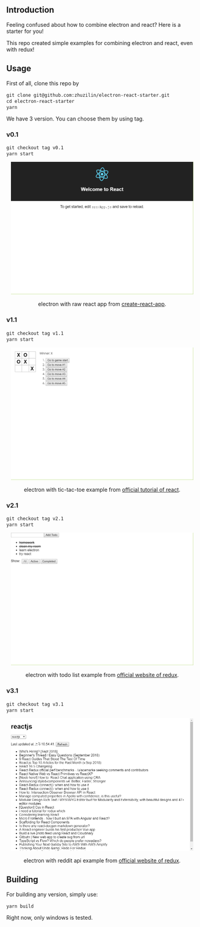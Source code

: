 ## Introduction
Feeling confused about how to combine electron and react? Here is a starter for you!

This repo created simple examples for combining electron and react, even with redux!
## Usage
First of all, clone this repo by
```[shell]
git clone git@github.com:zhuzilin/electron-react-starter.git
cd electron-react-starter
yarn
```
We have 3 version. You can choose them by using tag.

### v0.1
```[shell]
git checkout tag v0.1
yarn start
```
<p align="center">
    <img src="https://raw.githubusercontent.com/zhuzilin/electron-react-starter/master/img/v0_1.png" width="480">
</p>
<p align="center">
  electron with raw react app from <a href="https://github.com/facebook/create-react-app">create-react-app</a>.
</p>

### v1.1
```[shell]
git checkout tag v1.1
yarn start
```
<p align="center">
    <img src="https://raw.githubusercontent.com/zhuzilin/electron-react-starter/master/img/v1_1.png" width="480">
</p>
<p align="center">
  electron with tic-tac-toe example from <a href="https://reactjs.org/tutorial/tutorial.html">official tutorial of react</a>.
</p>

### v2.1
```[shell]
git checkout tag v2.1
yarn start
```
<p align="center">
    <img src="https://raw.githubusercontent.com/zhuzilin/electron-react-starter/master/img/v2_1.png" width="480">
</p>
<p align="center">
  electron with todo list example from <a href="https://redux.js.org/basics/exampletodolist">official website of redux</a>.
</p>

### v3.1
```[shell]
git checkout tag v3.1
yarn start
```
<p align="center">
    <img src="https://raw.githubusercontent.com/zhuzilin/electron-react-starter/master/img/v3_1.png" width="480">
</p>
<p align="center">
  electron with reddit api example from <a href="https://redux.js.org/advanced/exampleredditapi">official website of redux</a>.
</p>

## Building
For building any version, simply use:
```[shell]
yarn build
```
Right now, only windows is tested.
